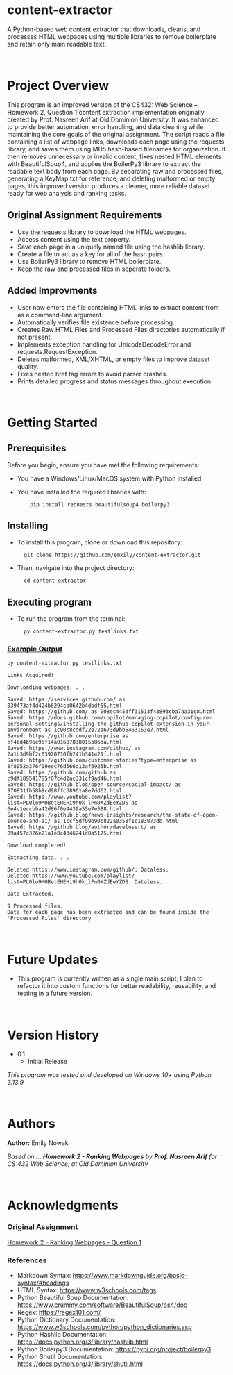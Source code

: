 # content-extractor

A Python-based web content extractor that downloads, cleans, and processes HTML webpages using multiple libraries to remove boilerplate and retain only main readable text.

<br />

# Project Overview

This program is an improved version of the CS432: Web Science – Homework 2, Question 1 content extraction implementation originally created by Prof. Nasreen Arif at Old Dominion University. It was enhanced to provide better automation, error handling, and data cleaning while maintaining the core goals of the original assignment. The script reads a file containing a list of webpage links, downloads each page using the requests library, and saves them using MD5 hash-based filenames for organization. It then removes unnecessary or invalid content, fixes nested HTML elements with BeautifulSoup4, and applies the BoilerPy3 library to extract the readable text body from each page. By separating raw and processed files, generating a KeyMap.txt for reference, and deleting malformed or empty pages, this improved version produces a cleaner, more reliable dataset ready for web analysis and ranking tasks.

## Original Assignment Requirements

* Use the requests library to download the HTML webpages.
* Access content using the text property.
* Save each page in a uniquely named file using the hashlib library.
* Create a file to act as a key for all of the hash pairs.
* Use BoilerPy3 library to remove HTML boilerplate.
* Keep the raw and processed files in seperate folders.


## Added Improvments

* User now enters the file containing HTML links to extract content from as a command-line argument.
* Automatically verifies file existence before processing.
* Creates Raw HTML Files and Processed Files directories automatically if not present.
* Implements exception handling for UnicodeDecodeError and requests.RequestException.
* Deletes malformed, XML/XHTML, or empty files to improve dataset quality.
* Fixes nested href tag errors to avoid parser crashes.
* Prints detailed progress and status messages throughout execution.


<br />

# Getting Started
## Prerequisites

Before you begin, ensure you have met the following requirements:

* You have a Windows/Linux/MacOS system with Python installed
* You have installed the required libraries with: 

          pip install requests beautifulsoup4 boilerpy3


## Installing

* To install this program, clone or download this repository:

        git clone https://github.com/emxily/content-extractor.git

* Then, navigate into the project directory:

        cd content-extractor


## Executing program

* To run the program from the terminal:

        py content-extractor.py testlinks.txt



### <u>Example Output</u>
```py content-extractor.py testlinks.txt```
```
Links Acquired!

Downloading webpages. . .

Saved: https://services.github.com/ as 039473af4d424b6294cb0642b4dbdf55.html
Saved: https://github.com/ as 008ec4453ff31513f43893cba7aa31c8.html
Saved: https://docs.github.com/copilot/managing-copilot/configure-personal-settings/installing-the-github-copilot-extension-in-your-environment as 1c90c8cddf22e72a673d9bb5463153e7.html
Saved: https://github.com/enterprise as ef4bd4b96e95f14a01607838015b86da.html
Saved: https://www.instagram.com/github/ as 2a1b3d9bf2c63920710fb241b341421f.html
Saved: https://github.com/customer-stories?type=enterprise as 8f8052a376f09eec76d566d13af6925b.html
Saved: https://github.com/github as c9df189541785f07c4d2ac331cf9ad46.html
Saved: https://github.blog/open-source/social-impact/ as 970831fb58b9cd98ffc38901a8e7dd62.html
Saved: https://www.youtube.com/playlist?list=PL0lo9MOBetEHEHi9h0k_lPn0XZdEeYZDS as 6e4c1eccbba42d86f0e4439a55e7e588.html
Saved: https://github.blog/news-insights/research/the-state-of-open-source-and-ai/ as 1ccf5df09b90c822a0358f1c183073db.html
Saved: https://github.blog/author/davelosert/ as 09a457c326e21a1e8c4346241d8a5175.html

Download completed!

Extracting data. . .

Deleted https://www.instagram.com/github/: Dataless.
Deleted https://www.youtube.com/playlist?list=PL0lo9MOBetEHEHi9h0k_lPn0XZdEeYZDS: Dataless.

Data Extracted.

9 Processed files.
Data for each page has been extracted and can be found inside the 'Processed Files' directory

```


<br />


# Future Updates

* This program is currently written as a single main script; I plan to refactor it into custom functions for better readability, reusability, and testing in a future version.


<br />


# Version History

* 0.1
    * Initial Release

*This program was tested and developed on Windows 10+ using Python 3.13.9*


<br />


# Authors

**Author:** Emily Nowak

*Based on ... **Homework 2 - Ranking Webpages** by **Prof. Nasreen Arif** for CS:432 Web Science, at Old Dominion University* 


<br />


# Acknowledgments

### Original Assignment
[Homework 2 - Ranking Webpages - Question 1](https://github.com/emxily/content-extractor/blob/578cd81dd377340e433a4761702072caf881708d/original-assignment-instructions.md)

### References
* Markdown Syntax: <https://www.markdownguide.org/basic-syntax/#headings>
* HTML Syntax: <https://www.w3schools.com/tags>
* Python Beautiful Soup Documentation: <https://www.crummy.com/software/BeautifulSoup/bs4/doc>
* Regex: <https://regex101.com/>
* Python Dictionary Documentation: <https://www.w3schools.com/python/python_dictionaries.asp>
* Python Hashlib Documentation: <https://docs.python.org/3/library/hashlib.html> 
* Python Boilerpy3 Documentation: <https://pypi.org/project/boilerpy3>
* Python Shutil Documentation: <https://docs.python.org/3/library/shutil.html>


